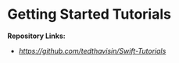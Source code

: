 # Getting Started Tutorials

**Repository Links:**
- *https://github.com/tedthavisin/Swift-Tutorials*

